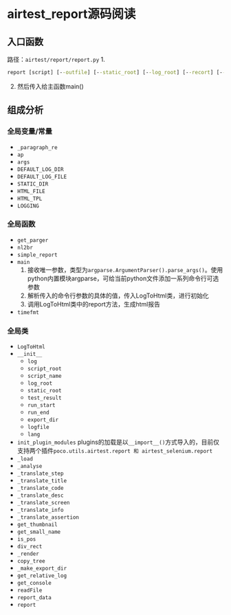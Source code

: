 # airtest_report源码阅读

## 入口函数
路径：`airtest/report/report.py`
1. 
```cmd
report [script] [--outfile] [--static_root] [--log_root] [--recort] [--export] [--lang] [--plugins] [--report]
```
2. 然后传入给主函数main()

## 组成分析
### 全局变量/常量
+ `_paragraph_re`
+ `ap`
+ `args`
+ `DEFAULT_LOG_DIR`
+ `DEFAULT_LOG_FILE`
+ `STATIC_DIR`
+ `HTML_FILE`
+ `HTML_TPL`
+ `LOGGING`
### 全局函数
+ `get_parger`
+ `nl2br`
+ `simple_report`
+ `main`
    1. 接收唯一参数，类型为`argparse.ArgumentParser().parse_args()`。使用python内置模块argparse，可给当前python文件添加一系列命令行可选参数
    2. 解析传入的命令行参数的具体的值，传入LogToHtml类，进行初始化
    3. 调用LogToHtml类中的report方法，生成html报告
+ `timefmt`
### 全局类
+ `LogToHtml`
+ `__init__`
    + `log`
    + `script_root`
    + `script_name`
    + `log_root`
    + `static_root`
    + `test_result`
    + `run_start`
    + `run_end`
    + `export_dir`
    + `logfile`
    + `lang`
+ `init_plugin_modules` plugins的加载是以`__import__()`方式导入的，目前仅支持两个插件`poco.utils.airtest.report 和 airtest_selenium.report`    
+ `_load`
+ `_analyse`
+ `_translate_step`
+ `_translate_title`
+ `_translate_code`
+ `_translate_desc`
+ `_translate_screen`
+ `_translate_info`
+ `_translate_assertion`
+ `get_thumbnail`
+ `get_small_name`
+ `is_pos`
+ `div_rect`
+ `_render`
+ `copy_tree`
+ `_make_export_dir`
+ `get_relative_log`
+ `get_console`
+ `readFile`
+ `report_data`
+ `report`

